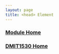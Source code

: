 ```yaml
---
layout: page
title: <head> Element
---
```

<style>
    .css-class{
        color: firebrick;
        font-weight: bold;
    }
    .html-class{
        color: blue;
        font-weight: bold;
    }
</style>

### [Module Home](../module3.md)
### [DMIT1530 Home](../../)